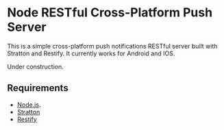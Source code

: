 Node RESTful Cross-Platform Push Server
=======================

This is a simple cross-platform push notifications RESTful server built with Stratton and Restify. It currently works for Android and IOS.

Under construction.

<h2> Requirements </h2>
<ul>
<li><a href="http://www.nodejs.org/download/">Node.js</a>. </li>
<li><a href="https://github.com/MikelDelTio/Stratton"> Stratton</a> </li>
<li><a href="https://github.com/mcavage/node-restify"> Restify</a> </li>
</ul>
